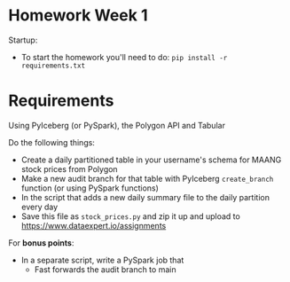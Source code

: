 # Homework Week 1

Startup:

- To start the homework you'll need to do:
`pip install -r requirements.txt`


# Requirements 
Using PyIceberg (or PySpark), the Polygon API and Tabular

Do the following things:

- Create a daily partitioned table in your username's schema for MAANG stock prices from Polygon
- Make a new audit branch for that table with PyIceberg `create_branch` function (or using PySpark functions)
- In the script that adds a new daily summary file to the daily partition every day
- Save this file as `stock_prices.py` and zip it up and upload to https://www.dataexpert.io/assignments 

For **bonus points**:
- In a separate script, write a PySpark job that
  - Fast forwards the audit branch to main

